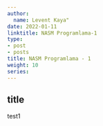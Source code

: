 ```yaml
---
author:
  name: Levent Kaya"
date: 2022-01-11
linktitle: NASM Programlama-1
type:
- post
- posts
title: NASM Programlama - 1
weight: 10
series:
---
```


## title
test1